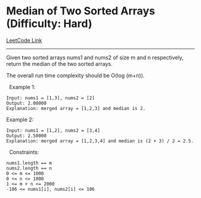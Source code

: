 # Median of Two Sorted Arrays (Difficulty: Hard)

[LeetCode Link](https://leetcode.com/problems/median-of-two-sorted-arrays/)

---

Given two sorted arrays nums1 and nums2 of size m and n respectively, return the median of the two sorted arrays.

The overall run time complexity should be O(log (m+n)).

&nbsp;
Example 1:

```
Input: nums1 = [1,3], nums2 = [2]
Output: 2.00000
Explanation: merged array = [1,2,3] and median is 2.
```

Example 2:

```
Input: nums1 = [1,2], nums2 = [3,4]
Output: 2.50000
Explanation: merged array = [1,2,3,4] and median is (2 + 3) / 2 = 2.5.
```

&nbsp;
Constraints:

```
nums1.length == m
nums2.length == n
0 <= m <= 1000
0 <= n <= 1000
1 <= m + n <= 2000
-106 <= nums1[i], nums2[i] <= 106
```